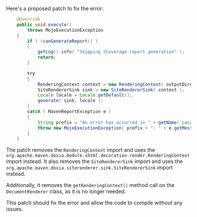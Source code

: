 Here's a proposed patch to fix the error:
```java
    @Override
    public void execute()
        throws MojoExecutionException
    {
        if ( !canGenerateReport() )
        {
            getLog().info( "Skipping SCoverage report generation" );
            return;
        }

        try
        {
            RenderingContext context = new RenderingContext( outputDirectory, getOutputName() + ".html" );
            SiteRendererSink sink = new SiteRendererSink( context );
            Locale locale = Locale.getDefault();
            generate( sink, locale );
        }
        catch ( MavenReportException e )
        {
            String prefix = "An error has occurred in " + getName( Locale.ENGLISH ) + " report generation";
            throw new MojoExecutionException( prefix + ": " + e.getMessage(), e );
        }
    }
```

The patch removes the `RenderingContext` import and uses the `org.apache.maven.doxia.module.xhtml.decoration.render.RenderingContext` import instead. It also removes the `SiteRendererSink` import and uses the `org.apache.maven.doxia.siterenderer.sink.SiteRendererSink` import instead.

Additionally, it removes the `getRenderingContext()` method call on the `DocumentRenderer` class, as it is no longer needed.

This patch should fix the error and allow the code to compile without any issues.